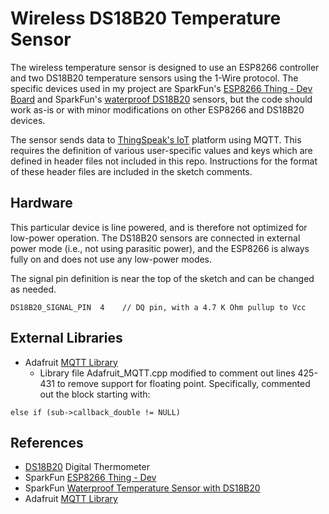 Wireless DS18B20 Temperature Sensor
====================================

The wireless temperature sensor is designed to use an ESP8266 controller and two DS18B20 temperature sensors using the 1-Wire protocol. The specific devices used in my project are SparkFun's [ESP8266 Thing - Dev Board][1] and SparkFun's [waterproof DS18B20][2] sensors, but the code should work as-is or with minor modifications on other ESP8266 and DS18B20 devices.

The sensor sends data to [ThingSpeak's IoT][3] platform using MQTT. This requires the definition of various user-specific values and keys which are defined in header files not included in this repo. Instructions for the format of these header files are included in the sketch comments. 

## Hardware ##

This particular device is line powered, and is therefore not optimized for low-power operation. The DS18B20 sensors are connected in external power mode (i.e., not using parasitic power), and the ESP8266 is always fully on and does not use any low-power modes.

The signal pin definition is near the top of the sketch and can be changed as needed.

    DS18B20_SIGNAL_PIN  4    // DQ pin, with a 4.7 K Ohm pullup to Vcc

## External Libraries ##
* Adafruit [MQTT Library][5]
  - Library file Adafruit_MQTT.cpp modified to comment out lines 425-431 to remove support for floating point. Specifically, commented out the block starting with:
```
else if (sub->callback_double != NULL)
```


## References ##
* [DS18B20][4] Digital Thermometer
* SparkFun [ESP8266 Thing - Dev][1]
* SparkFun [Waterproof Temperature Sensor with DS18B20][2]
* Adafruit [MQTT Library][5]

[1]: https://www.sparkfun.com/products/13711
[2]: https://www.sparkfun.com/products/11050
[3]: https://thingspeak.com/
[4]: https://cdn.sparkfun.com/datasheets/Sensors/Temp/DS18B20.pdf
[5]: https://github.com/adafruit/Adafruit_MQTT_Library
